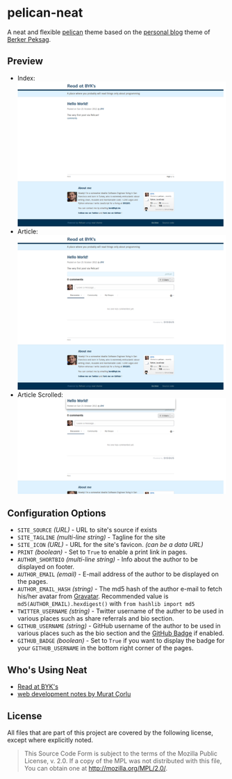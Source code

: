 pelican-neat
============

A neat and flexible [pelican](http://docs.getpelican.com) theme based
on the [personal blog](https://github.com/berkerpeksag/berkerpeksag) 
theme of [Berker Peksag](http://twitter.com/berkerpeksag).

Preview
-------

  - Index:
    ![index screenshot](https://github.com/BYK/pelican-neat/raw/master/screenshots/index.png)
  - Article:
    ![article screenshot](https://github.com/BYK/pelican-neat/raw/master/screenshots/article.png)
  - Article Scrolled:
    ![index screenshot](https://github.com/BYK/pelican-neat/raw/master/screenshots/article-scroll.png)

Configuration Options
---------------------

  - `SITE_SOURCE` _(URL)_ - URL to site's source if exists
  - `SITE_TAGLINE` _(multi-line string)_ - Tagline for the site
  - `SITE_ICON` _(URL)_ - URL for the site's favicon. _(can be a data URL)_
  - `PRINT` _(boolean)_ - Set to `True` to enable a print link in pages.
  - `AUTHOR_SHORTBIO` _(multi-line string)_ - Info about the author to be
    displayed on footer.
  - `AUTHOR_EMAIL` _(email)_ - E-mail address of the author to be displayed on
    the pages.
  - `AUTHOR_EMAIL_HASH` _(string)_ - The md5 hash of the author e-mail to fetch
    his/her avatar from [Gravatar](http://gravatar.com). Recommended value is
    `md5(AUTHOR_EMAIL).hexdigest()` with `from hashlib import md5`
  - `TWITTER_USERNAME` _(string)_ - Twitter username of the auther to be used
    in various places such as share referrals and bio section.
  - `GITHUB_USERNAME` _(string)_ - GitHub username of the author to be used in
    various places such as the bio section and the
    [GitHub Badge](http://githubbadge.appspot.com) if enabled.
  - `GITHUB_BADGE` _(boolean)_ - Set to `True` if you want to display the badge
    for your `GITHUB_USERNAME` in the bottom right corner of the pages.

Who's Using Neat
----------------

  - [Read at BYK's](http://read.byk.im)
  - [web development notes by Murat Çorlu](http://muratcorlu.com/)

License
-------

All files that are part of this project are covered by the following license,
except where explicitly noted.

> This Source Code Form is subject to the terms of the Mozilla Public
> License, v. 2.0. If a copy of the MPL was not distributed with this
> file, You can obtain one at http://mozilla.org/MPL/2.0/.

